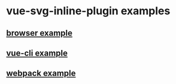 # vue-svg-inline-plugin examples

## [browser example](https://github.com/oliverfindl/vue-svg-inline-plugin/tree/master/examples/browser)

## [vue-cli example](https://github.com/oliverfindl/vue-svg-inline-plugin/tree/master/examples/vue-cli)

## [webpack example](https://github.com/oliverfindl/vue-svg-inline-plugin/tree/master/examples/webpack)
